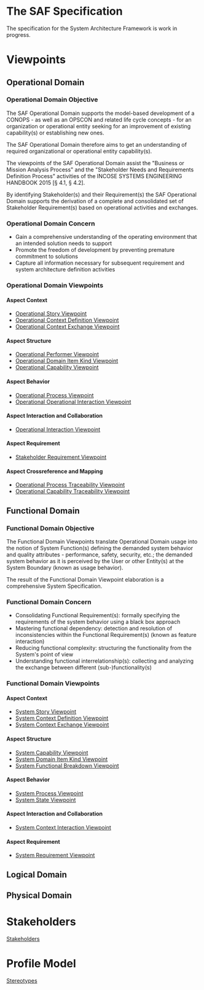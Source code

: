 # The SAF Specification
The specification for the System Architecture Framework is work in progress.
# Viewpoints
## Operational Domain
### Operational Domain Objective

The SAF Operational Domain supports the model-based development of a CONOPS - as well as an OPSCON and related life cycle concepts - for an organization or operational entity seeking for an improvement of existing capability(s) or establishing new ones.

The SAF Operational Domain therefore aims to get an understanding of required organizational or operational entity capability(s).

The viewpoints of the SAF Operational Domain assist the "Business or Mission Analysis Process" and the "Stakeholder Needs and Requirements Definition Process" activities of the INCOSE SYSTEMS ENGINEERING HANDBOOK 2015 [§ 4.1, § 4.2].

By identifying Stakeholder(s) and their Requirement(s) the SAF Operational Domain supports the derivation of a complete and consolidated set of Stakeholder Requirement(s) based on operational activities and exchanges.
### Operational Domain Concern

* Gain a comprehensive understanding of the operating environment that an intended solution needs to support
* Promote the freedom of development by preventing premature commitment to solutions
* Capture all information necessary for subsequent requirement and system architecture definition activities

### Operational Domain Viewpoints

#### Aspect Context
* [Operational Story Viewpoint](viewpoints/Operational-Story-Viewpoint.md)
* [Operational Context Definition Viewpoint](viewpoints/Operational-Context-Definition-Viewpoint.md)
* [Operational Context Exchange Viewpoint](viewpoints/Operational-Context-Exchange-Viewpoint.md)
#### Aspect Structure
* [Operational Performer Viewpoint](viewpoints/Operational-Performer-Viewpoint.md)
* [Operational Domain Item Kind Viewpoint](viewpoints/Operational-Domain-Item-Kind-Viewpoint.md)
* [Operational Capability Viewpoint](viewpoints/Operational-Capability-Viewpoint.md)
#### Aspect Behavior
* [Operational Process Viewpoint](viewpoints/Operational-Process-Viewpoint.md)
* [Operational Operational Interaction Viewpoint](viewpoints/Operational-Interaction-Viewpoint.md)

#### Aspect Interaction and Collaboration
* [Operational Interaction Viewpoint](viewpoints/Operational-Interaction-Viewpoint.md)
#### Aspect Requirement
* [Stakeholder Requirement Viewpoint](viewpoints/Stakeholder-Requirement-Viewpoint.md)
#### Aspect Crossreference and Mapping
* [Operational Process Traceability Viewpoint](viewpoints/Operational-Process-Traceability-Viewpoint.md)
* [Operational Capability Traceability Viewpoint](viewpoints/Operational-Capability-Traceability-Viewpoint.md)
## Functional Domain

### Functional Domain Objective

The Functional Domain Viewpoints translate Operational Domain usage into the notion of System Function(s) defining the demanded system behavior and quality attributes - performance, safety, security, etc.; the demanded system behavior as it is perceived by the User or other Entity(s) at the System Boundary (known as usage behavior).

The result of the Functional Domain Viewpoint elaboration is a comprehensive System Specification.

### Functional Domain Concern

* Consolidating Functional Requirement(s): formally specifying the requirements of the system behavior using a black box approach
* Mastering functional dependency: detection and resolution of inconsistencies within the Functional Requirement(s) (known as feature interaction)
* Reducing functional complexity: structuring the functionality from the System's point of view
* Understanding functional interrelationship(s): collecting and analyzing the exchange between different (sub-)functionality(s)

### Functional Domain Viewpoints
#### Aspect Context
* [System Story Viewpoint](viewpoints/System-Story-Viewpoint.md)
* [System Context Definition Viewpoint](viewpoints/System-Context-Definition-Viewpoint.md)
* [System Context Exchange Viewpoint](viewpoints/System-Context-Exchange-Viewpoint.md)
#### Aspect Structure
* [System Capability Viewpoint](viewpoints/System-Capability-Viewpoint.md)
* [System Domain Item Kind Viewpoint](viewpoints/System-Domain-Item-Kind-Viewpoint.md)
* [System Functional Breakdown Viewpoint](viewpoints/System-Functional-Breakdown-Viewpoint.md)
#### Aspect Behavior
* [System Process Viewpoint](viewpoints/System-Process-Viewpoint.md)
* [System State Viewpoint](viewpoints/System-State-Viewpoint.md)
#### Aspect Interaction and Collaboration
* [System Context Interaction Viewpoint](viewpoints/System-Context-Interaction-Viewpoint.md)
#### Aspect Requirement
* [System Requirement Viewpoint](viewpoints/System-Requirement-Viewpoint.md)

## Logical Domain
## Physical Domain

# Stakeholders
[Stakeholders](stakeholders.md)
# Profile Model
[Stereotypes](stereotypes.md)
